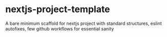 # nextjs-project-template
 A bare minimum scaffold for nextjs project with standard structures, eslint autofixes, few github workflows for essential sanity
